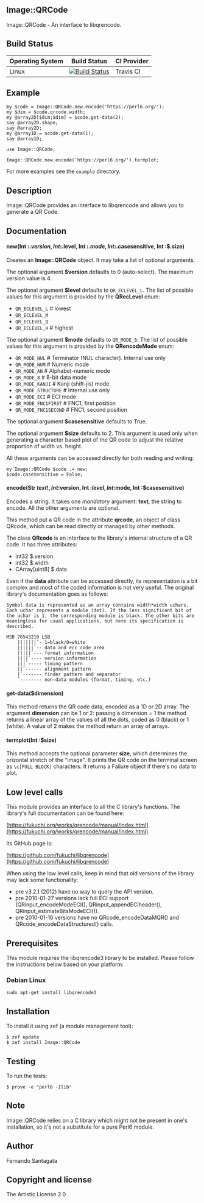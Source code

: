 ## Image::QRCode

Image::QRCode - An interface to libqrencode.

## Build Status

| Operating System  |   Build Status  | CI Provider |
| ----------------- | --------------- | ----------- |
| Linux             | [![Build Status](https://travis-ci.org/frithnanth/perl6-Image-QRCode.svg?branch=master)](https://travis-ci.org/frithnanth/perl6-Image-QRCode)  | Travis CI |

## Example

```Perl6
my $code = Image::QRCode.new.encode('https://perl6.org/');
my $dim = $code.qrcode.width;
my @array2D[$dim;$dim] = $code.get-data(2);
say @array2D.shape;
say @array2D;
my @array1D = $code.get-data(1);
say @array1D;
```

```Perl6
use Image::QRCode;

Image::QRCode.new.encode('https://perl6.org/').termplot;
```

For more examples see the `example` directory.

## Description

Image::QRCode provides an interface to libqrencode and allows you to generate a QR Code.

## Documentation

#### new(Int :$.version, Int :$.level, Int :$.mode, Int :$.casesensitive, Int :$.size)

Creates an **Image::QRCode** object. It may take a list of optional arguments.

The optional argument **$version** defaults to 0 (auto-select). The maximum version value is 4.

The optional argument **$level** defaults to `QR_ECLEVEL_L`. The list of possible values for this argument is provided by the **QRecLevel** enum:

* `QR_ECLEVEL_L` # lowest
* `QR_ECLEVEL_M`
* `QR_ECLEVEL_Q`
* `QR_ECLEVEL_H` # highest

The optional argument **$mode** defaults to `QR_MODE_8`. The list of possible values for this argument is provided by the **QRencodeMode** enum:

* `QR_MODE_NUL` # Terminator (NUL character). Internal use only
* `QR_MODE_NUM` # Numeric mode
* `QR_MODE_AN` # Alphabet-numeric mode
* `QR_MODE_8` # 8-bit data mode
* `QR_MODE_KANJI` # Kanji (shift-jis) mode
* `QR_MODE_STRUCTURE` # Internal use only
* `QR_MODE_ECI` # ECI mode
* `QR_MODE_FNC1FIRST` # FNC1, first position
* `QR_MODE_FNC1SECOND` # FNC1, second position

The optional argument **$casesensitive** defaults to True.

The optional argument **$size** defaults to 2. This argument is used only when generating a character based plot of the QR code to adjust the relative proportion of width vs. height.

All these arguments can be accessed directly for both reading and writing:

```Perl6
my Image::QRCode $code .= new;
$code.casesensitive = False;
```

#### encode(Str $text!, Int :$version, Int :$level, Int :$mode, Int :$casesensitive)

Encodes a string. It takes one *mandatory* argument: **text**, the string to encode. All the other arguments are optional.

This method put a QR code in the attribute **qrcode**, an object of class QRcode, which can be read directly or managed by other methods.

The class **QRcode** is an interface to the library's internal structure of a QR code. It has three attributes:

* int32 $.version
* int32 $.width
* CArray[uint8] $.data

Even if the **data** attribute can be accessed directly, its representation is a bit complex and most of the coded information is not very useful. The original library's documentation goes as follows:

```
Symbol data is represented as an array contains width*width uchars.
Each uchar represents a module (dot). If the less significant bit of
the uchar is 1, the corresponding module is black. The other bits are
meaningless for usual applications, but here its specification is described.

MSB 76543210 LSB
    |||||||`- 1=black/0=white
    ||||||`-- data and ecc code area
    |||||`--- format information
    ||||`---- version information
    |||`----- timing pattern
    ||`------ alignment pattern
    |`------- finder pattern and separator
    `-------- non-data modules (format, timing, etc.)
```

#### get-data($dimension)

This method returns the QR code data, encoded as a 1D or 2D array. The argument **dimension** can be 1 or 2: passing a dimension = 1 the method returns a linear array of the values of all the dots, coded as 0 (black) or 1 (white). A value of 2 makes the method return an array of arrays.

#### termplot(Int :$size)

This method accepts the optional parameter **size**, which determines the orizontal stretch of the "image". It prints the QR code on the terminal screen as `\c[FULL BLOCK]` characters. It returns a Failure object if there's no data to plot.

## Low level calls

This module provides an interface to all the C library's functions. The library's full documentation can be found here:

[https://fukuchi.org/works/qrencode/manual/index.html](https://fukuchi.org/works/qrencode/manual/index.html)

Its GitHub page is:

[https://github.com/fukuchi/libqrencode](https://github.com/fukuchi/libqrencode)

When using the low level calls, keep in mind that old versions of the library may lack some functionality:

* pre v3.2.1 (2012) have no way to query the API version.
* pre 2010-01-27 versions lack full ECI support (QRinput_encodeModeECI(), QRinput_appendECIheader(), QRinput_estimateBitsModeECI()).
* pre 2010-01-16 versions have no QRcode_encodeDataMQR() and QRcode_encodeDataStructured() calls.

## Prerequisites
This module requires the libqrencode3 library to be installed. Please follow
the instructions below based on your platform:

### Debian Linux

```
sudo apt-get install libqrencode3
```

## Installation

To install it using zef (a module management tool):

```
$ zef update
$ zef install Image::QRCode
```

## Testing

To run the tests:

```
$ prove -e "perl6 -Ilib"
```

## Note

Image::QRCode relies on a C library which might not be present in one's
installation, so it's not a substitute for a pure Perl6 module.

## Author

Fernando Santagata

## Copyright and license

The Artistic License 2.0
